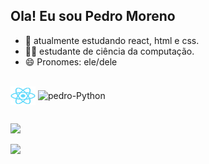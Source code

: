 
## Ola! Eu sou Pedro Moreno
- 🌱 atualmente estudando react, html e css.
- 👨‍🎓 estudante de ciência da computação.
- 😄 Pronomes: ele/dele

<div style="display: inline_block"><br>
 <!-- <img align="center" alt="pedro-Js" height="30" width="40" src="https://raw.githubusercontent.com/devicons/devicon/master/icons/javascript/javascript-plain.svg"> -->
  <img align="center" alt="pedro-React" height="30" width="40" src="https://raw.githubusercontent.com/devicons/devicon/master/icons/react/react-original.svg">
  <!--<img align="center" alt="pedro-Python" height="30" width="40" src="https://raw.githubusercontent.com/devicons/devicon/master/icons/python/python-original.svg">-->
  <img align="center" alt="pedro-Python" height="30" width="40"  src="https://cdn.jsdelivr.net/gh/devicons/devicon@latest/icons/html5/html5-original.svg" />
          
 
</div>
  
  ##
 
<div> 
 
  <a href="https://instagram.com/pedro_moreno384" target="_blank"><img src="https://img.shields.io/badge/-Instagram-%23E4405F?style=for-the-badge&logo=instagram&logoColor=white" target="_blank"></a>
 <!--	<a href="https://www.twitch.tv/parzival2147" target="_blank"><img src="https://img.shields.io/badge/Twitch-9146FF?style=for-the-badge&logo=twitch&logoColor=white" target="_blank"></a>-->
  <a href = "mailto:pedromv2006@gmail.com"><img src="https://img.shields.io/badge/-Gmail-%23333?style=for-the-badge&logo=gmail&logoColor=white" target="_blank"></a>
   <!--<a href="https://discord.gg/554102502052855860" target="_blank"><img src="https://img.shields.io/badge/Discord-7289DA?style=for-the-badge&logo=discord&logoColor=white" target="_blank"></a> -->
<!--  <a href="https://www.linkedin.com/in/rafaella-ballerini-45875016a" target="_blank"><img src="https://img.shields.io/badge/-LinkedIn-%230077B5?style=for-the-badge&logo=linkedin&logoColor=white" target="_blank"></a> -->
  
</div>
